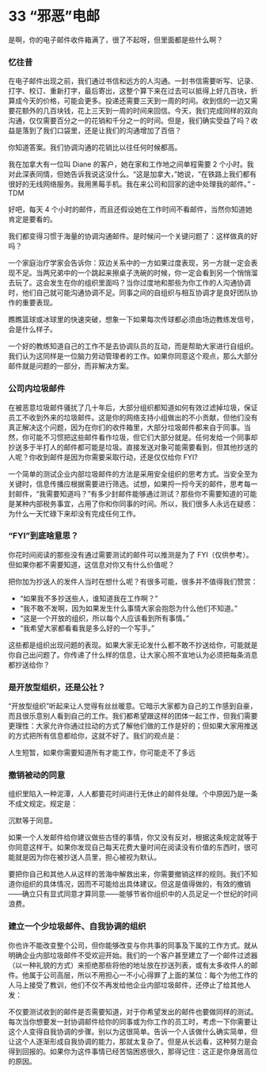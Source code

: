 # 33 “邪恶”电邮

是啊，你的电子邮件收件箱满了，很了不起呀，但里面都是些什么啊？

### 忆往昔



在电子邮件出现之前，我们通过书信和远方的人沟通。一封书信需要听写、记录、打字、校订、重新打字，最后寄出，这整个算下来在过去可以抵得上好几百块，折算成今天的价格，可能会更多。投递还需要三天到一周的时间。收到信的一边又需要花额外的几百块钱，花上三天到一周的时间来回信。今天，我们完成同样的双向沟通，仅仅需要百分之一的花销和千分之一的时间。但是，我们确实受益了吗？收益是落到了我们口袋里，还是让我们的沟通增加了百倍？

你知道答案。我们协调沟通的花销比以往任何时候都高。

我在加拿大有一位叫 Diane 的客户，她在家和工作地之间单程需要 2 个小时。我对此深表同情，但她告诉我说这没什么。“这是加拿大，”她说，“在铁路上我们都有很好的无线网络服务。我用黑莓手机。我在来公司和回家的途中处理我的邮件。” -TDM

好吧，每天 4 个小时的邮件，而且还假设她在工作时间不看邮件，当然你知道她肯定是要看的。

我们都变得习惯于海量的协调沟通邮件。是时候问一个关键问题了：这样做真的好吗？

一个家庭治疗学家会告诉你：双边关系中的一方如果过度表现，另一方就一定会表现不足。当两兄弟中的一个跳起来擦桌子洗碗的时候，你一定会看到另一个悄悄溜去玩了。这会发生在你的组织里面吗？当你过度地和那些为你工作的人沟通协调时，他们自己就可能沟通协调不足。同事之间的自组织与相互协调才是良好团队协作的重要表现。

瞧瞧篮球或冰球里的快速突破，想象一下如果每次传球都必须由场边教练发信号，会是什么样子。

一个好的教练知道自己的工作不是去协调队员的互动，而是帮助大家进行自组织。我们认为这同样是一位脑力劳动管理者的工作。如果你同意这个观点，那么大部分邮件就是问题的一部分，而非解决方案。

### 公司内垃圾邮件



在被恶意垃圾邮件骚扰了几十年后，大部分组织都知道如何有效过滤掉垃圾，保证员工不收到外来的垃圾邮件。这是你的网络支持小组做出的不小贡献，但他们没有真正解决这个问题，因为在你们的收件箱里，大部分垃圾邮件都来自于同事。当然，你可能不习惯把这些邮件看作垃圾，但它们大部分就是。任何发给一个同事却抄送多于半打人的邮件都可能是垃圾。直接发送对象可能需要看到，但其他抄送的人呢？你收到邮件是因为你需要采取行动，还是仅仅给你 FYI?

一个简单的测试企业内部垃圾邮件的方法是采用安全组织的思考方式。当安全至为关键时，信息传播应根据需要进行筛选。试想，如果捋一捋今天的邮件，思考每一封邮件，“我需要知道吗？”有多少封邮件能够通过测试？那些你不需要知道的可能是某种内部税务事宜，占用了你和你同事的时间。所以，我们很多人永远在疑惑：为什么一天忙碌下来却没有完成任何工作。

### “FYI”到底啥意思？



你花时间阅读的那些没有通过需要测试的邮件可以推测是为了 FYI（仅供参考）。但如果你都不需要知道，这信息对你又有什么价值呢？

把你加为抄送人的发件人当时在想什么呢？有很多可能，很多并不值得我们赞赏：

* “如果我不多抄送些人，谁知道我在工作啊？”
* “我不敢不发啊，因为如果发生什么事情大家会抱怨为什么他们不知道。”
* “这是一个开放的组织，所以每个人应该看到所有事情。”
* “我希望大家都看看我是多么好的一个写手。”

这些都是组织出现问题的表现。如果大家无论发什么都不敢不抄送给你，可能就是你自己出问题了。你传递了什么样的信息，让大家心照不宣地认为必须把每条消息都抄送给你？

### 是开放型组织，还是公社？



“开放型组织”听起来让人觉得有丝丝暖意。它暗示大家都为自己的工作感到自豪，而且很乐意别人看到自己的工作。我们都希望跟这样的团体一起工作，但我们需要更理性：大家允许你通过拉动的方式了解他们做的工作是好的；但如果大家用推送的方式把所有信息都给你，这就不好了。我们的观点是：

人生短暂，如果你需要知道所有才能工作，你可能走不了多远

### 撤销被动的同意



组织里陷入一种泥潭，人人都要花时间进行无休止的邮件处理。个中原因乃是一条不成文规定。规定是：

沉默等于同意。

如果一个人发邮件给你建议做些古怪的事情，你又没有反对，根据这条规定就等于你同意这样干。如果你发现自己每天花费大量时间在阅读没有价值的东西时，很可能就是因为你在被抄送人员里，担心被视为默认。

要把你自己和其他人从这样的苦海中解救出来，你需要撤销这样的规则。我们不知道你组织的具体情况，因而不可能给出具体建议。但这是值得做的，有效的撤销——确立只有显式同意才算同意——能够节省你组织中的人员足足一个世纪的时间浪费。

### 建立一个少垃圾邮件、自我协调的组织



你也许不能改变整个公司，但你能够改变与你共事的同事及下属的工作方式。就从明确企业内部垃圾邮件不受欢迎开始。我们的一个客户甚至建立了一个邮件过滤器（以一种礼貌的方式）来拒绝那些将他的地址放在抄送列表，或有太多收件人的邮件。他属于公司高层，所以不用担心一不小心得罪了上面的某位：每个为他工作的人马上接受了教训，他们不仅不再发给他企业内部垃圾邮件，还停止了给其他人发：

不仅要测试收到的邮件是否需要知道，对于你希望发出的邮件也要做同样的测试。每次当你想要发一封协调邮件给你的同事或为你工作的员工时，考虑一下你需要让这个人变得自我协调的步骤。别以为这很简单。告诉一个人该做什么确实简单，但让这个人逐渐形成自我协调的能力，那就太复杂了。但是从长远看，这种努力是会得到回报的。如果你为这件事情已经苦恼困惑很久，那得记住：这正是你身居高位的原因。

